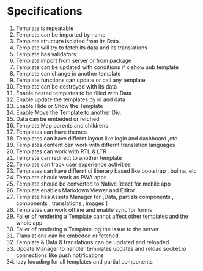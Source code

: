 # Specifications

1. Template is repeatable
2. Template can be imported by name
3. Template structure isolated from its Data.
4. Template will try to fetch its data and its translations
5. Template has validators
6. Template import from server or from package
7. Template can be updated with conditions if x show sub template
8. Template can change in another template
9. Template functions can update or call any template
10. Template can be destroyed with its data
11. Enable nested templates to be filled  with Data
12. Enable update the templates by id and data
13. Enable Hide or Show the Template
14. Enable Move the Template to another Div.
15. Data can be embeded or fetched
16. Template Map parents and childrens
17. Templates can have themes
18. Templates can have differnt layout like login and dashboard ,etc
19. Templates content can work with differnt translation languages
20. Templates can work with RTL & LTR
21. Template can redirect to another template
22. Template can track user experience activities
23. Templates can have differnt ui liberary based like bootstrap , bulma, etc
24. Template should work as PWA apps
25. Template should be converted to Native React for mobile app
26. Template enables Markdown Viewer and Editor
27. Template has Assets Manager for [Data, partials components , components , translations , images ]
28. Templates can work offline and enable sync for forms
29. Failer of rendering a Template cannot affect other templates and the whole app
30. Failer of rendering a Template log the issue to the server
31. Translations can be embeded or fetched
32. Template & Data & translations can be updated and reloaded
33. Update Manager to handler templates updates and reload socket.io connections like push notifications
34. lazy looading for all templates and partial components